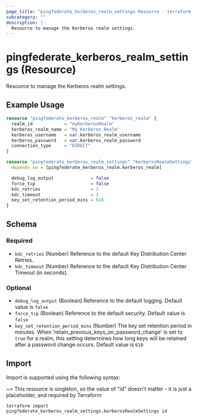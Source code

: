 ```yaml
---
page_title: "pingfederate_kerberos_realm_settings Resource - terraform-provider-pingfederate"
subcategory: ""
description: |-
  Resource to manage the Kerberos realm settings.
---
```


# pingfederate_kerberos_realm_settings (Resource)

Resource to manage the Kerberos realm settings.

## Example Usage

```terraform
resource "pingfederate_kerberos_realm" "kerberos_realm" {
  realm_id            = "myKerberosRealm"
  kerberos_realm_name = "My Kerberos Realm"
  kerberos_username   = var.kerberos_realm_username
  kerberos_password   = var.kerberos_realm_password
  connection_type     = "DIRECT"
}

resource "pingfederate_kerberos_realm_settings" "kerberosRealmSettings" {
  depends_on = [pingfederate_kerberos_realm.kerberos_realm]

  debug_log_output              = false
  force_tcp                     = false
  kdc_retries                   = 3
  kdc_timeout                   = 3
  key_set_retention_period_mins = 610
}
```

<!-- schema generated by tfplugindocs -->
## Schema

### Required

- `kdc_retries` (Number) Reference to the default Key Distribution Center Retries.
- `kdc_timeout` (Number) Reference to the default Key Distribution Center Timeout (in seconds).

### Optional

- `debug_log_output` (Boolean) Reference to the default logging. Default value is `false`
- `force_tcp` (Boolean) Reference to the default security. Default value is `false`
- `key_set_retention_period_mins` (Number) The key set retention period in minutes. When 'retain_previous_keys_on_password_change' is set to `true` for a realm, this setting determines how long keys will be retained after a password change occurs. Default value is `610`

## Import

Import is supported using the following syntax:

~> This resource is singleton, so the value of "id" doesn't matter - it is just a placeholder, and required by Terraform

```shell
terraform import pingfederate_kerberos_realm_settings.kerberosRealmSettings id
```